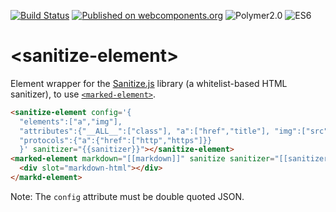 [![Build Status](https://travis-ci.org/howking/sanitize-element.svg?branch=master)](https://travis-ci.org/howking/sanitize-element)
[![Published on webcomponents.org](https://img.shields.io/badge/webcomponents.org-published-blue.svg)](https://www.webcomponents.org/element/howking/sanitize-element)
![Polymer2.0](https://img.shields.io/badge/Polymer-2.0-blue.svg)
![ES6](https://img.shields.io/badge/es-6-red.svg)

# &lt;sanitize-element&gt;

Element wrapper for the [Sanitize.js](https://github.com/gbirke/Sanitize.js) library (a whitelist-based HTML sanitizer),
to use [`<marked-element>`](https://github.com/polymerelements/marked-element).

<!--
```
<custom-element-demo>
  <template>
    <script src="../webcomponentsjs/webcomponents-lite.js"></script>
    <link rel="import" href="../marked-element/marked-element.html">
    <script src="https://cdn.rawgit.com/gbirke/Sanitize.js/master/lib/sanitize.js"></script>
    <link rel="import" href="sanitize-element.html">
    <dom-bind>
      <template is="dom-bind">
        <style>.logo { width: 32px; }</style>
        <sanitize-element config='{
                                   "elements": ["img"],
                                   "attributes":{"img":["class","src"]},
                                   "protocols":{"img":{"src":["https"]}}
                                   }' sanitizer="{{sanitizer}}"></sanitize-element>
        <marked-element sanitize sanitizer="[[sanitizer]]">
          <div slot="markdown-html"></div>
          <script type="text/markdown">
Markdown Image link.

![WebComponents](https://web-components-resources.appspot.com/static/logo.svg)

You can set `class` like `<img class="logo">` and remove other attributes.

<img class="logo" onclick="alert('WebComponents')" src="https://web-components-resources.appspot.com/static/logo.svg">

Source block is escaped.

```
<img class="logo" onclick="alert('WebComponents')" src="https://web-components-resources.appspot.com/static/logo.svg">
```
          </script>
        </marked-element>
      </template>
    </dom-bind>
  </template>
</custom-element-demo>
```
-->

``` html
<sanitize-element config='{
  "elements":["a","img"],
  "attributes":{"__ALL__":["class"], "a":["href","title"], "img":["src"]},
  "protocols":{"a":{"href":["http","https"]}}
  }' sanitizer="{{sanitizer}}"></sanitize-element>
<marked-element markdown="[[markdown]]" sanitize sanitizer="[[sanitizer]]">
  <div slot="markdown-html"></div>
</markd-element>
```

Note: The `config` attribute must be double quoted JSON.
